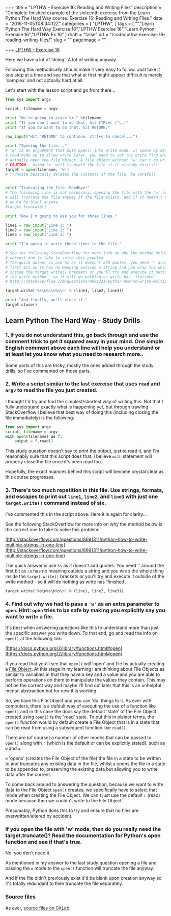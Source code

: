 +++
title = "LPTHW - Exercise 16: Reading and Writing Files"
description = "Complete finished example of the sixteenth exercise from the Learn Python The Hard Way course. Exercise 16: Reading and Writing Files."
date = "2016-11-05T08:34:12Z"
categories = [
  "LPTHW",
]
tags = [
  "","Learn Python The Hard Way Exercise 16","LPTHW Exercise 16","Learn Python Exercise 16","LPTHW Ex 16"
]
draft = "false"
url = "/code/lpthw-exercise-16-reading-writing-files/"
slug = ""
pageimage = ""

+++
[LPTHW - Exercise 16](http://learnpythonthehardway.org/book/ex16.html)

Here we have a lot of 'doing'. A lot of writing anyway. 

Following this methodically should make it very easy to follow. Just take it one step at a time and see that what at first might appear difficult is merely 'complex' and not actually hard at all. 

Let's start with the lesson script and go from there...

```python
from sys import argv

script, filename = argv

print "We're going to erase %r." %filename
print "If you don't want to do that, hit CTRL+c (^c.)"
print "If you do want to do that, hit RETURN."

raw_input("Hit 'RETURN' to continue, ctrl+c to cancel...")

print "Opening the file..."
# 'w' is an arguement that puts open() into write mode. It opens by default to 
# read mode so to allow write later, you need to set the write flag when you 
# actually open the file object. A file object without 'w' can't be written to.
# CAUTION - using 'w' will truncate the file if it already exists!!
target = open(filename, 'w')
# Truncate basically deletes the contents of the file, be careful!


print "Truncating the file. Goodbye!"
# The following line is not necessary, opening the file with the 'w' argument
# will truncate the file anyway if the file exists, and if it doesn't then it
# would be blank anyway.
#target.truncate()

print "Now I'm going to ask you for three lines."

line1 = raw_input("Line 1: ")
line2 = raw_input("Line 2: ")
line3 = raw_input("Line 3: ")

print "I'm going to write these lines to the file."

# See the following StackOverflow for more info on why the method below is the 
# correct one to take to solve this problem
# The quick answer is use %s as it doesn't add quotes, you need '' around the 
# first bit as \n has no meaning outside a string and you wrap the whole thing
# inside the target.write() brackets or you'll try and execute it outside of
# the write method - so it will do nothing as write has 'finished'
# http://stackoverflow.com/questions/8691311/python-how-to-write-multiple-strings-in-one-line

target.write('%s\n%s\n%s\n' % (line1, line2, line3))

print "And finally, we'll close it."
target.close()
```

## Learn Python The Hard Way - Study Drills

### 1. If you do not understand this, go back through and use the comment trick to get it squared away in your mind. One simple English comment above each line will help you understand or at least let you know what you need to research more..

Some parts of this are tricky, mostly the ones added through the study drills, so I've commented on those parts.

### 2. Write a script similar to the last exercise that uses `read` and `argv` to read the file you just created.

I thought I'd try and find the simplest/shortest way of writing this. Not that I fully understand exactly what is happening yet, but through trawling StackOverflow I believe that best way of doing this (including closing the file immediately) is the following:

```python
from sys import argv
script, filename = argv
with open(filename) as f:
    output = f.read()
```

This study question doesn't say to print the output, just to read it, and I'm reasonably sure that this script does that. I believe `with` statement will properly close the file once it's been read too. 

Hopefully, the exact nuances behind this script will become crystal clear as this course progresses. 

### 3. There's too much repetition in this file. Use strings, formats, and escapes to print out `line1`, `line2`, and `line3` with just one `target.write()` command instead of six.

I've commented this in the script above. Here it is again for clarity...

See the following StackOverflow for more info on why the method below is the correct one to take to solve this problem:

[http://stackoverflow.com/questions/8691311/python-how-to-write-multiple-strings-in-one-line](http://stackoverflow.com/questions/8691311/python-how-to-write-multiple-strings-in-one-line)

The quick answer is use `%s` as it doesn't add quotes. You need '' around the first bit as `\n` has no meaning outside a string and you wrap the whole thing inside the `target.write()` brackets or you'll try and execute it outside of the write method - so it will do nothing as write has 'finished'. 

`target.write('%s\n%s\n%s\n' % (line1, line2, line3))`

### 4. Find out why we had to pass a `'w'` as an extra parameter to `open`. Hint: `open` tries to be safe by making you explicitly say you want to write a file.

It's best when answering questions like this to understand more than just the specific answer you write down. To that end, go and read the info on `open()` at the following link:

[https://docs.python.org/2/library/functions.html#open](https://docs.python.org/2/library/functions.html#open)

If you read that you'll see that `open()` will 'open' and file by actually creating a [File Object](https://docs.python.org/2/library/stdtypes.html#bltin-file-objects). At this stage in my learning I am thinking about File Objects as similar to variables in that they have a key and a value and you are able to perform operations on them to manipulate the values they contain. This may not be the correct way and maybe I'll find out later that this is an unhelpful mental abstraction but for now it is working.

So, we have this File Object and you can 'do' things to it. As ever with computers, there is a default way of executing the use of a function like `open()` and in this case the docs say the default 'state' of the File Object created using `open()` is the 'read' state. To put this in plainer terms, the `open()` function would by default create a File Object that is in a state that can be read from using a subsequent function like `read()`. 

There are (of course) a number of other modes that can be passed to `open()` along with `r` (which is the default or can be explicitly stated), such as `w` and `a`. 

`w` 'opens' (creates the File Object of the file) the file in a state to be written to and truncates any existing data in the file, whilst `a` opens the file in a state to be appended to, preserving the existing data but allowing you to write data after the current. 

To come back around to answering the question, because we want to write data to the File Object `open()` creates, we specifically have to select that mode when creating the File Object. We can't just use the default `r` (read) mode because then we couldn't write to the File Object. 

Presumably, Python does this to try and ensure that no files are overwritten/altered by accident. 

### If you open the file with 'w' mode, then do you really need the target.truncate()? Read the documentation for Python's open function and see if that's true.

No, you don't need it. 

As mentioned in my answer to the last study question opening a file and passing the `w` mode to the `open()` function will truncate the file anyway. 

And if the file didn't previously exist it'd be blank upon creation anyway so it's totally redundant to then truncate the file separately. 

### Source files

As ever, [source files on GitLab](https://gitlab.com/josharcher/LPTHW).
